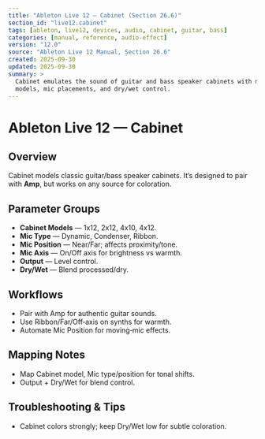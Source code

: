 ```yaml
---
title: "Ableton Live 12 — Cabinet (Section 26.6)"
section_id: "live12.cabinet"
tags: [ableton, live12, devices, audio, cabinet, guitar, bass]
categories: [manual, reference, audio-effect]
version: "12.0"
source: "Ableton Live 12 Manual, Section 26.6"
created: 2025-09-30
updated: 2025-09-30
summary: >
  Cabinet emulates the sound of guitar and bass speaker cabinets with multiple
  models, mic placements, and dry/wet control.
---
```


# Ableton Live 12 — Cabinet

## Overview
Cabinet models classic guitar/bass speaker cabinets. It’s designed to pair with
**Amp**, but works on any source for coloration.

## Parameter Groups
- **Cabinet Models** — 1x12, 2x12, 4x10, 4x12.
- **Mic Type** — Dynamic, Condenser, Ribbon.
- **Mic Position** — Near/Far; affects proximity/tone.
- **Mic Axis** — On/Off axis for brightness vs warmth.
- **Output** — Level control.
- **Dry/Wet** — Blend processed/dry.

## Workflows
- Pair with Amp for authentic guitar sounds.
- Use Ribbon/Far/Off‑axis on synths for warmth.
- Automate Mic Position for moving‑mic effects.

## Mapping Notes
- Map Cabinet model, Mic type/position for tonal shifts.
- Output + Dry/Wet for blend control.

## Troubleshooting & Tips
- Cabinet colors strongly; keep Dry/Wet low for subtle coloration.
